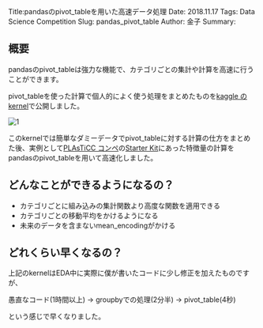 Title:pandasのpivot_tableを用いた高速データ処理
Date: 2018.11.17
Tags: Data Science Competition
Slug: pandas_pivot_table
Author: 金子
Summary:

## 概要
pandasのpivot_tableは強力な機能で、カテゴリごとの集計や計算を高速に行うことができます。

pivot_tableを使った計算で個人的によく使う処理をまとめたものを[kaggle のkernel](https://www.kaggle.com/nadare/feature-engenieering-with-pivot-table)で公開しました。

![1]({attach}images/pandas_pivot_table_figs/pandas_pivot_table.png)

このkernelでは簡単なダミーデータでpivot_tableに対する計算の仕方をまとめた後、実例として[PLAsTiCC コンペ](https://www.kaggle.com/c/PLAsTiCC-2018)の[Starter Kit](https://www.kaggle.com/michaelapers/the-plasticc-astronomy-starter-kit)にあった特徴量の計算をpandasのpivot_tableを用いて高速化しました。

## どんなことができるようになるの？
- カテゴリごとに組み込みの集計関数より高度な関数を適用できる
- カテゴリごとの移動平均をかけるようになる
- 未来のデータを含まないmean_encodingがかける

## どれくらい早くなるの？
上記のkernelはEDA中に実際に僕が書いたコードに少し修正を加えたものですが、

愚直なコード(1時間以上) → groupbyでの処理(2分半) → pivot_table(4秒)

という感じで早くなりました。
